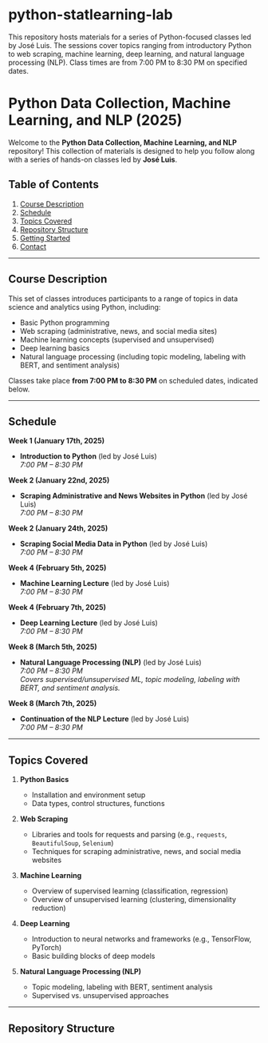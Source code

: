 # python-statlearning-lab

This repository hosts materials for a series of Python-focused classes led by José Luis. The sessions cover topics ranging from introductory Python to web scraping, machine learning, deep learning, and natural language processing (NLP). Class times are from 7:00 PM to 8:30 PM on specified dates.

# Python Data Collection, Machine Learning, and NLP (2025)

Welcome to the **Python Data Collection, Machine Learning, and NLP** repository! This collection of materials is designed to help you follow along with a series of hands-on classes led by **José Luis**. 

## Table of Contents
1. [Course Description](#course-description)
2. [Schedule](#schedule)
3. [Topics Covered](#topics-covered)
4. [Repository Structure](#repository-structure)
5. [Getting Started](#getting-started)
6. [Contact](#contact)

---

## Course Description

This set of classes introduces participants to a range of topics in data science and analytics using Python, including:
- Basic Python programming
- Web scraping (administrative, news, and social media sites)
- Machine learning concepts (supervised and unsupervised)
- Deep learning basics
- Natural language processing (including topic modeling, labeling with BERT, and sentiment analysis)

Classes take place **from 7:00 PM to 8:30 PM** on scheduled dates, indicated below.

---

## Schedule

**Week 1 (January 17th, 2025)**  
- **Introduction to Python** (led by José Luis)  
  *7:00 PM – 8:30 PM*

**Week 2 (January 22nd, 2025)**  
- **Scraping Administrative and News Websites in Python** (led by José Luis)  
  *7:00 PM – 8:30 PM*

**Week 2 (January 24th, 2025)**  
- **Scraping Social Media Data in Python** (led by José Luis)  
  *7:00 PM – 8:30 PM*

**Week 4 (February 5th, 2025)**  
- **Machine Learning Lecture** (led by José Luis)  
  *7:00 PM – 8:30 PM*

**Week 4 (February 7th, 2025)**  
- **Deep Learning Lecture** (led by José Luis)  
  *7:00 PM – 8:30 PM*

**Week 8 (March 5th, 2025)**  
- **Natural Language Processing (NLP)** (led by José Luis)  
  *7:00 PM – 8:30 PM*  
  *Covers supervised/unsupervised ML, topic modeling, labeling with BERT, and sentiment analysis.*

**Week 8 (March 7th, 2025)**  
- **Continuation of the NLP Lecture** (led by José Luis)  
  *7:00 PM – 8:30 PM*

---

## Topics Covered

1. **Python Basics**  
   - Installation and environment setup  
   - Data types, control structures, functions  

2. **Web Scraping**  
   - Libraries and tools for requests and parsing (e.g., `requests`, `BeautifulSoup`, `Selenium`)  
   - Techniques for scraping administrative, news, and social media websites  

3. **Machine Learning**  
   - Overview of supervised learning (classification, regression)  
   - Overview of unsupervised learning (clustering, dimensionality reduction)  

4. **Deep Learning**  
   - Introduction to neural networks and frameworks (e.g., TensorFlow, PyTorch)  
   - Basic building blocks of deep models  

5. **Natural Language Processing (NLP)**  
   - Topic modeling, labeling with BERT, sentiment analysis  
   - Supervised vs. unsupervised approaches  

---

## Repository Structure


